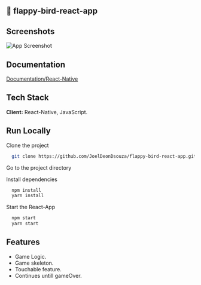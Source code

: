 
## 🚀 flappy-bird-react-app
## Screenshots

![App Screenshot](https://jobelhome.w3spaces.com/WhatsApp_Image_2022-05-03_at_1.56.28_PM.jpeg?bypass-cache=79101546)

## Documentation

[Documentation/React-Native](https://reactnative.dev/)


## Tech Stack

**Client:** React-Native, JavaScript.

## Run Locally

Clone the project

```bash
  git clone https://github.com/JoelDeonDsouza/flappy-bird-react-app.git
```

Go to the project directory

Install dependencies

```bash
  npm install 
  yarn install
```

Start the React-App

```bash
  npm start
  yarn start
```

## Features

- Game Logic.
- Game skeleton.
- Touchable feature.
- Continues untill gameOver.

